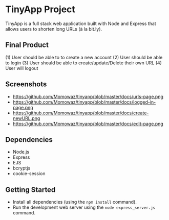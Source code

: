 # TinyApp Project

TinyApp is a full stack web application built with Node and Express that allows users to shorten long URLs (à la bit.ly).

## Final Product

(1) User should be able to to create a new account
(2) User should be able to login 
(3) User should be able to create/update/Delete their own URL
(4) User will logout 

## Screenshots
- https://github.com/Momowaz/tinyapp/blob/master/docs/urls-page.png
- https://github.com/Momowaz/tinyapp/blob/master/docs/logged-in-page.png
- https://github.com/Momowaz/tinyapp/blob/master/docs/create-newURL.png
- https://github.com/Momowaz/tinyapp/blob/master/docs/edit-page.png


## Dependencies

- Node.js
- Express
- EJS
- bcryptjs
- cookie-session

## Getting Started

- Install all dependencies (using the `npm install` command).
- Run the development web server using the `node express_server.js` command.